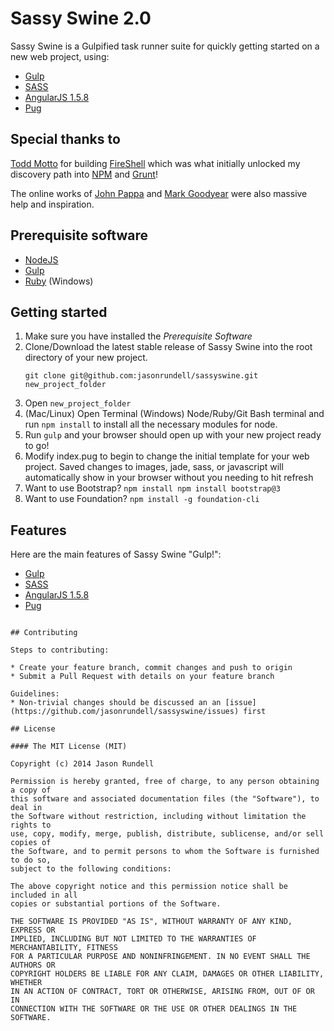 # Sassy Swine 2.0

Sassy Swine is a Gulpified task runner suite for quickly getting started on a new web project, using:
 * [Gulp](http://gulpjs.com/)
 * [SASS](http://www.sass-lang.com/)
 * [AngularJS 1.5.8](http://angularjs.org/)
 * [Pug](https://pugjs.org)

## Special thanks to
[Todd Motto](https://github.com/toddmotto/) for building [FireShell](https://github.com/toddmotto/fireshell) which was what initially unlocked my discovery path into [NPM](https://www.npmjs.com/) and [Grunt](http://gruntjs.com/)!

The online works of [John Pappa](https://github.com/johnpapa) and [Mark Goodyear](https://gist.github.com/markgoodyear) were also massive help and inspiration.

## Prerequisite software

* [NodeJS](https://nodejs.org/)
* [Gulp](https://github.com/gulpjs/gulp/blob/master/docs/getting-started.md)
* [Ruby](http://rubyinstaller.org/) (Windows)

## Getting started

1. Make sure you have installed the *Prerequisite Software*
2. Clone/Download the latest stable release of Sassy Swine into the root directory of your new project.
    ```
    git clone git@github.com:jasonrundell/sassyswine.git new_project_folder
    ```
3. Open `new_project_folder` 
4. (Mac/Linux) Open Terminal (Windows) Node/Ruby/Git Bash terminal and run `npm install` to install all the necessary modules for node.
5. Run `gulp` and your browser should open up with your new project ready to go!
6. Modify index.pug to begin to change the initial template for your web project. Saved changes to images, jade, sass, or javascript will automatically show in your browser without you needing to hit refresh
7. Want to use Bootstrap? `npm install npm install bootstrap@3`
8. Want to use Foundation? `npm install -g foundation-cli`

## Features

Here are the main features of Sassy Swine "Gulp!":

* [Gulp](http://gulpjs.com/)
* [SASS](http://www.sass-lang.com/)
* [AngularJS 1.5.8](http://angularjs.org/)
* [Pug](https://pugjs.org)

````

## Contributing

Steps to contributing:

* Create your feature branch, commit changes and push to origin
* Submit a Pull Request with details on your feature branch

Guidelines:
* Non-trivial changes should be discussed an an [issue](https://github.com/jasonrundell/sassyswine/issues) first

## License

#### The MIT License (MIT)

Copyright (c) 2014 Jason Rundell

Permission is hereby granted, free of charge, to any person obtaining a copy of
this software and associated documentation files (the "Software"), to deal in
the Software without restriction, including without limitation the rights to
use, copy, modify, merge, publish, distribute, sublicense, and/or sell copies of
the Software, and to permit persons to whom the Software is furnished to do so,
subject to the following conditions:

The above copyright notice and this permission notice shall be included in all
copies or substantial portions of the Software.

THE SOFTWARE IS PROVIDED "AS IS", WITHOUT WARRANTY OF ANY KIND, EXPRESS OR
IMPLIED, INCLUDING BUT NOT LIMITED TO THE WARRANTIES OF MERCHANTABILITY, FITNESS
FOR A PARTICULAR PURPOSE AND NONINFRINGEMENT. IN NO EVENT SHALL THE AUTHORS OR
COPYRIGHT HOLDERS BE LIABLE FOR ANY CLAIM, DAMAGES OR OTHER LIABILITY, WHETHER
IN AN ACTION OF CONTRACT, TORT OR OTHERWISE, ARISING FROM, OUT OF OR IN
CONNECTION WITH THE SOFTWARE OR THE USE OR OTHER DEALINGS IN THE SOFTWARE.
